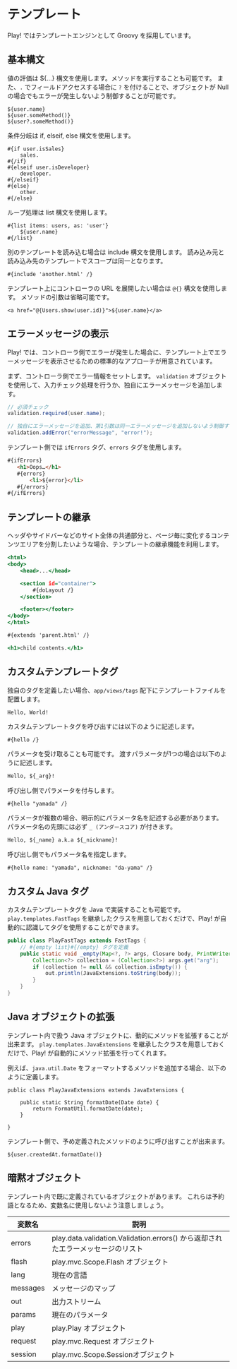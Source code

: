 # テンプレート

Play! ではテンプレートエンジンとして Groovy を採用しています。

## 基本構文

値の評価は ${...} 構文を使用します。メソッドを実行することも可能です。
また、`.` でフィールドアクセスする場合に `?` を付けることで、オブジェクトが Null の場合でもエラーが発生しないよう制御することが可能です。

```
${user.name}
${user.someMethod()}
${user?.someMethod()}
```

条件分岐は if, elseif, else 構文を使用します。

```
#{if user.isSales}
    sales.
#{/if}
#{elseif user.isDeveloper}
    developer.
#{/elseif}
#{else}
    other.
#{/else}
```

ループ処理は list 構文を使用します。

```
#{list items: users, as: 'user'}
    ${user.name}
#{/list}
```

別のテンプレートを読み込む場合は include 構文を使用します。
読み込み元と読み込み先のテンプレートでスコープは同一となります。

```
#{include 'another.html' /}
```

テンプレート上にコントローラの URL を展開したい場合は `@{}` 構文を使用します。
メソッドの引数は省略可能です。

```
<a href="@{Users.show(user.id)}">${user.name}</a>
```

## エラーメッセージの表示

Play! では、コントローラ側でエラーが発生した場合に、テンプレート上でエラーメッセージを表示させるための標準的なアプローチが用意されています。

まず、コントローラ側でエラー情報をセットします。
`validation` オブジェクトを使用して、入力チェック処理を行うか、独自にエラーメッセージを追加します。

```java
// 必須チェック
validation.required(user.name);

// 独自にエラーメッセージを追加、第1引数は同一エラーメッセージを追加しないよう制御するためのキー文字列
validation.addError("errorMessage", "error!");
```

テンプレート側では `ifErrors` タグ、`errors` タグを使用します。

```html
#{ifErrors}
   <h1>Oops…</h1>
   #{errors}
       <li>${error}</li>
   #{/errors}
#{/ifErrors}
```
## テンプレートの継承

ヘッダやサイドバーなどのサイト全体の共通部分と、ページ毎に変化するコンテンツエリアを分割したいような場合、テンプレートの継承機能を利用します。

```parent.html
<html>
<body>
    <head>...</head>

    <section id="container">
        #{doLayout /}
    </section>

    <footer></footer>
</body>
</html>
```

```child.html
#{extends 'parent.html' /}

<h1>child contents.</h1>
```

## カスタムテンプレートタグ

独自のタグを定義したい場合、`app/views/tags` 配下にテンプレートファイルを配置します。

```app/views/tags/hello.html
Hello, World!
```

カスタムテンプレートタグを呼び出すには以下のように記述します。

```
#{hello /}
```

パラメータを受け取ることも可能です。
渡すパラメータが1つの場合は以下のように記述します。

```app/views/tags/hello.html
Hello, ${_arg}!
```

呼び出し側でパラメータを付与します。

```
#{hello "yamada" /}
```

パラメータが複数の場合、明示的にパラメータ名を記述する必要があります。
パラメータ名の先頭には必ず `_ (アンダースコア)` が付きます。

```app/views/tags/hello.html
Hello, ${_name} a.k.a ${_nickname}!
```

呼び出し側でもパラメータ名を指定します。

```
#{hello name: "yamada", nickname: "da-yama" /}
```

## カスタム Java タグ

カスタムテンプレートタグを Java で実装することも可能です。
`play.templates.FastTags` を継承したクラスを用意しておくだけで、Play! が自動的に認識してタグを使用することができます。

```java
public class PlayFastTags extends FastTags {
    // #{empty list}#{/empty} タグを定義
    public static void _empty(Map<?, ?> args, Closure body, PrintWriter out, ExecutableTemplate template, int fromLine) {
        Collection<?> collection = (Collection<?>) args.get("arg");
        if (collection != null && collection.isEmpty()) {
            out.println(JavaExtensions.toString(body));
        }
    }
}
```

## Java オブジェクトの拡張

テンプレート内で扱う Java オブジェクトに、動的にメソッドを拡張することが出来ます。
`play.templates.JavaExtensions` を継承したクラスを用意しておくだけで、Play! が自動的にメソッド拡張を行ってくれます。

例えば、`java.util.Date` をフォーマットするメソッドを追加する場合、以下のように定義します。

```
public class PlayJavaExtensions extends JavaExtensions {

    public static String formatDate(Date date) {
        return FormatUtil.formatDate(date);
    }

}
```

テンプレート側で、予め定義されたメソッドのように呼び出すことが出来ます。

```
${user.createdAt.formatDate()}
```

## 暗黙オブジェクト

テンプレート内で既に定義されているオブジェクトがあります。
これらは予約語となるため、変数名に使用しないよう注意しましょう。

| 変数名 | 説明 |
| --- | --- |
| errors | play.data.validation.Validation.errors() から返却されたエラーメッセージのリスト |
| flash | play.mvc.Scope.Flash オブジェクト |
| lang | 現在の言語 |
| messages | メッセージのマップ |
| out | 出力ストリーム |
| params | 現在のパラメータ |
| play | play.Play オブジェクト |
| request | play.mvc.Request オブジェクト |
| session | play.mvc.Scope.Sessionオブジェクト |
